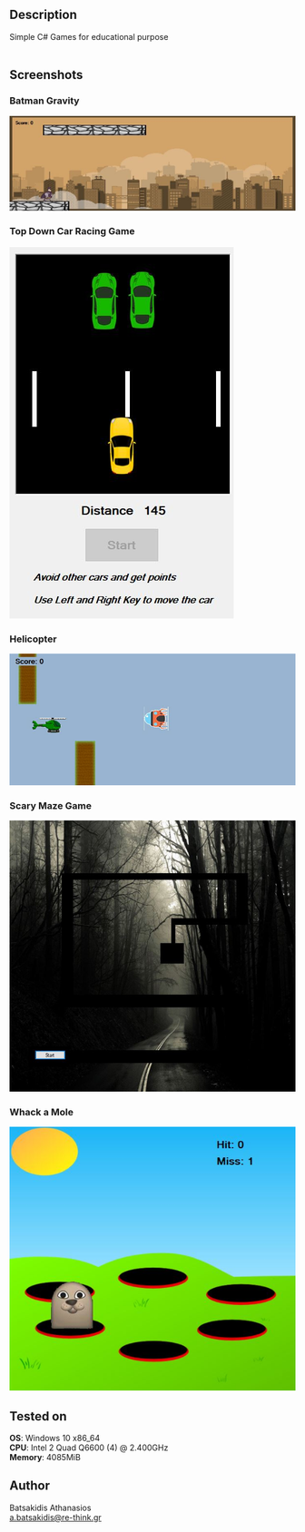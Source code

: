 ## Description ##

Simple C# Games for educational purpose<br>
<br>

## Screenshots

### Batman Gravity
![Alt text](/Screenshots/batman.jpg?raw=true "Batman")

### Top Down Car Racing Game
![Alt text](/Screenshots/car_racing.JPG?raw=true "Car Racing")

### Helicopter
![Alt text](/Screenshots/helicopter.JPG?raw=true "Helicopter")

### Scary Maze Game
![Alt text](/Screenshots/scary-maze.JPG?raw=true "Scary Maze")

### Whack a Mole
![Alt text](/Screenshots/whack_a_mole.JPG?raw=true "Whack a mole")

## Tested on ##

**OS**: Windows 10 x86_64 <br>
**CPU**: Intel 2 Quad Q6600 (4) @ 2.400GHz <br>
**Memory**: 4085MiB <br>

## Author ##

Batsakidis Athanasios<br>
a.batsakidis@re-think.gr
